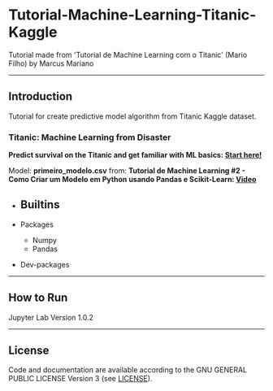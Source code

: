 # Tutorial-Machine-Learning-Titanic-Kaggle
Tutorial made from 'Tutorial de Machine Learning com o Titanic' (Mario Filho) by Marcus Mariano

---

## Introduction

Tutorial for create predictive model algorithm from Titanic Kaggle dataset.

### Titanic: Machine Learning from Disaster

**Predict survival on the Titanic and get familiar with ML basics: [Start here!](https://www.kaggle.com/c/titanic/data)**

Model: __primeiro_modelo.csv__ from: **Tutorial de Machine Learning #2 - Como Criar um Modelo em Python usando Pandas e Scikit-Learn: [Video](https://www.youtube.com/watch?v=H5aEJazx2Yc&list=PLwnip85KhroW8Q1JSNbgl06iNPeC0SDkx&index=2)**

- Builtins
    -

- Packages
    - Numpy
    - Pandas



- Dev-packages


---

## How to Run

Jupyter Lab Version 1.0.2

---

## License

Code and documentation are available according to the GNU GENERAL PUBLIC LICENSE Version 3 (see [LICENSE](https://www.gnu.org/licenses/gpl.html)).
